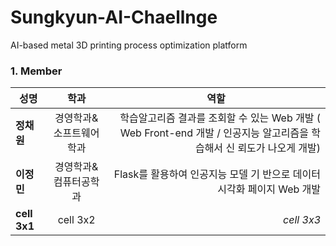 # Sungkyun-AI-Chaellnge
AI-based metal 3D printing process optimization platform

<h3> 1. Member </h3>
<div id="about_team">

|  <center>성명</center> |  <center>학과</center> |  <center>역할</center> |
|:--------|:--------:|--------:|
|**정채원** | <center>경영학과&소프트웨어학과 </center> |학습알고리즘 결과를 조회할 수 있는 Web 개발 ( Web Front-end 개발 / 인공지능 알고리즘을 학습해서 신 뢰도가 나오게 개발) |
|**이정민** | 경영학과&컴퓨터공학과 |  Flask를 활용하여 인공지능 모델 기 반으로 데이터 시각화 페이지 Web 개발 |
|**cell 3x1** | <center>cell 3x2 </center> |*cell 3x3* |
